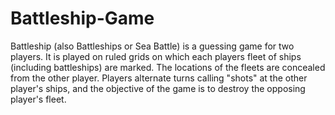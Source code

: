 # Battleship-Game
Battleship (also Battleships or Sea Battle) is a guessing game for two players. It is played on ruled grids on which each players fleet of ships (including battleships) are marked. The locations of the fleets are concealed from the other player. Players alternate turns calling "shots" at the other player's ships, and the objective of the game is to destroy the opposing player's fleet.
